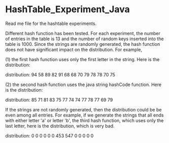 # HashTable_Experiment_Java

Read me file for the hashtable experiments.

Different hash function has been tested. For each experiment, the number
of entries in the table is 13 and the number of random keys inserted into the table 
is 1000. Since the strings are randomly generated, the hash function
does not have significant impact on the distribution.
For example,

(1) the first hash function uses only the first letter in the string.
Here is the distribution:

distribution:
94 58 89 82 91 68 68 70 79 78 78 70 75 

(2) the second hash function uses the java string hashCode function.
Here is the distribution:


distribution:
85 71 81 83 75 77 74 74 77 78 77 69 79 

If the strings are not randomly generated, then the distribution could
be be even among all entries. For example, if we generate the strings
that all ends with either letter 'a' or letter 'b', 
the third hash function, which uses only the last letter, here is the
distribution, which is very bad.

distribution:
0 0 0 0 0 0 453 547 0 0 0 0 0 

